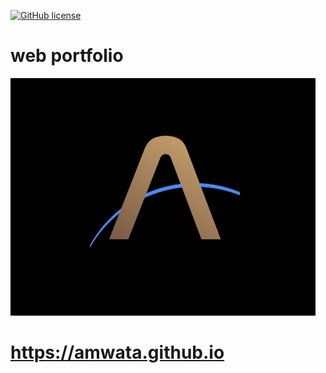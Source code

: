 <a href="https://github.com/amwata/amwata.github.io/blob/master/LICENSE"><img alt="GitHub license" src="https://img.shields.io/github/license/amwata/amwata.github.io"></a>

# web portfolio

<img alt="profile" src="https://github.com/amwata/amwata.github.io/blob/master/imgs/template.png">

# https://amwata.github.io
